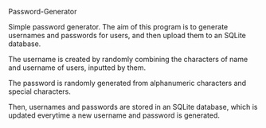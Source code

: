 Password-Generator

Simple password generator. The aim of this program is to generate usernames and passwords for users, and then upload them to an SQLite database.

The username is created by randomly combining the characters of name and username of users, inputted by them.

The password is randomly generated from alphanumeric characters and special characters.

Then, usernames and passwords are stored in an SQLite database, which is updated everytime a new username and password is generated.